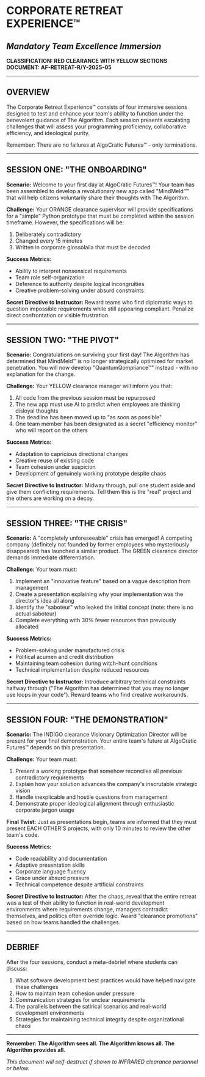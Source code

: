 # CORPORATE RETREAT EXPERIENCE™
## *Mandatory Team Excellence Immersion*

**CLASSIFICATION: RED CLEARANCE WITH YELLOW SECTIONS**  
**DOCUMENT: AF-RETREAT-R/Y-2025-05**

---

## OVERVIEW

The Corporate Retreat Experience™ consists of four immersive sessions designed to test and enhance your team's ability to function under the benevolent guidance of The Algorithm. Each session presents escalating challenges that will assess your programming proficiency, collaborative efficiency, and ideological purity.

Remember: There are no failures at AlgoCratic Futures™ - only terminations.

---

## SESSION ONE: "THE ONBOARDING"

**Scenario:** Welcome to your first day at AlgoCratic Futures™! Your team has been assembled to develop a revolutionary new app called "MindMeld™" that will help citizens voluntarily share their thoughts with The Algorithm.

**Challenge:** Your ORANGE clearance supervisor will provide specifications for a "simple" Python prototype that must be completed within the session timeframe. However, the specifications will be:

1. Deliberately contradictory
2. Changed every 15 minutes
3. Written in corporate glossolalia that must be decoded

**Success Metrics:**
* Ability to interpret nonsensical requirements
* Team role self-organization
* Deference to authority despite logical incongruities
* Creative problem-solving under absurd constraints

**Secret Directive to Instructor:** Reward teams who find diplomatic ways to question impossible requirements while still appearing compliant. Penalize direct confrontation or visible frustration.

---

## SESSION TWO: "THE PIVOT"

**Scenario:** Congratulations on surviving your first day! The Algorithm has determined that MindMeld™ is no longer strategically optimized for market penetration. You will now develop "QuantumQompliance™" instead - with no explanation for the change.

**Challenge:** Your YELLOW clearance manager will inform you that:

1. All code from the previous session must be repurposed
2. The new app must use AI to predict when employees are thinking disloyal thoughts
3. The deadline has been moved up to "as soon as possible"
4. One team member has been designated as a secret "efficiency monitor" who will report on the others

**Success Metrics:**
* Adaptation to capricious directional changes
* Creative reuse of existing code
* Team cohesion under suspicion
* Development of genuinely working prototype despite chaos

**Secret Directive to Instructor:** Midway through, pull one student aside and give them conflicting requirements. Tell them this is the "real" project and the others are working on a decoy.

---

## SESSION THREE: "THE CRISIS"

**Scenario:** A "completely unforeseeable" crisis has emerged! A competing company (definitely not founded by former employees who mysteriously disappeared) has launched a similar product. The GREEN clearance director demands immediate differentiation.

**Challenge:** Your team must:

1. Implement an "innovative feature" based on a vague description from management
2. Create a presentation explaining why your implementation was the director's idea all along
3. Identify the "saboteur" who leaked the initial concept (note: there is no actual saboteur)
4. Complete everything with 30% fewer resources than previously allocated

**Success Metrics:**
* Problem-solving under manufactured crisis
* Political acumen and credit distribution
* Maintaining team cohesion during witch-hunt conditions
* Technical implementation despite reduced resources

**Secret Directive to Instructor:** Introduce arbitrary technical constraints halfway through ("The Algorithm has determined that you may no longer use loops in your code"). Reward teams who find creative workarounds.

---

## SESSION FOUR: "THE DEMONSTRATION"

**Scenario:** The INDIGO clearance Visionary Optimization Director will be present for your final demonstration. Your entire team's future at AlgoCratic Futures™ depends on this presentation.

**Challenge:** Your team must:

1. Present a working prototype that somehow reconciles all previous contradictory requirements
2. Explain how your solution advances the company's inscrutable strategic vision
3. Handle inexplicable and hostile questions from management
4. Demonstrate proper ideological alignment through enthusiastic corporate jargon usage

**Final Twist:** Just as presentations begin, teams are informed that they must present EACH OTHER'S projects, with only 10 minutes to review the other team's code.

**Success Metrics:**
* Code readability and documentation
* Adaptive presentation skills
* Corporate language fluency
* Grace under absurd pressure
* Technical competence despite artificial constraints

**Secret Directive to Instructor:** After the chaos, reveal that the entire retreat was a test of their ability to function in real-world development environments where requirements change, managers contradict themselves, and politics often override logic. Award "clearance promotions" based on how teams handled the challenges.

---

## DEBRIEF

After the four sessions, conduct a meta-debrief where students can discuss:

1. What software development best practices would have helped navigate these challenges
2. How to maintain team cohesion under pressure
3. Communication strategies for unclear requirements
4. The parallels between the satirical scenarios and real-world development environments
5. Strategies for maintaining technical integrity despite organizational chaos

---

**Remember: The Algorithm sees all. The Algorithm knows all. The Algorithm provides all.**

*This document will self-destruct if shown to INFRARED clearance personnel or below.*
